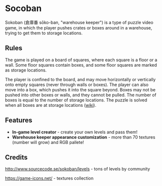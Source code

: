 Socoban
=
Sokoban (倉庫番 sōko-ban, "warehouse keeper") is a type of puzzle video game, in which the player pushes crates or boxes around in a warehouse, trying to get them to storage locations.

Rules
-
The game is played on a board of squares, where each square is a floor or a wall. Some floor squares contain boxes, and some floor squares are marked as storage locations.

The player is confined to the board, and may move horizontally or vertically onto empty squares (never through walls or boxes). The player can also move into a box, which pushes it into the square beyond. Boxes may not be pushed into other boxes or walls, and they cannot be pulled. The number of boxes is equal to the number of storage locations. The puzzle is solved when all boxes are at storage locations ([wiki](https://en.wikipedia.org/wiki/Sokoban)).

Features
-
* **In-game level creator** - create your own levels and pass them!
* **Warehouse keeper appearance customization** - more than 70 textures (number will grow) and RGB pallete!

Credits
-
http://www.sourcecode.se/sokoban/levels - tons of levels by community

https://game-icons.net/ - textures collection
